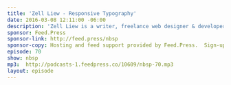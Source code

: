 ```yaml
---
title: 'Zell Liew - Responsive Typography'
date: 2016-03-08 12:11:00 -06:00
description: 'Zell Liew is a writer, freelance web designer & developer based in Singapore. His down-to-earth articles — especially those recently published on the topic of responsive typography — make it easier to understand for both designers and developers.'
sponsor: Feed.Press
sponsor-link: http://feed.press/nbsp
sponsor-copy: Hosting and feed support provided by Feed.Press.  Sign-up today and try FeedPress on a 14 day trial (no contracts or commitments). Use promo code *nbsp* during checkout to get 10% off your first year.
episode: 70
show: nbsp
mp3:  http://podcasts-1.feedpress.co/10609/nbsp-70.mp3
layout: episode
---
```

